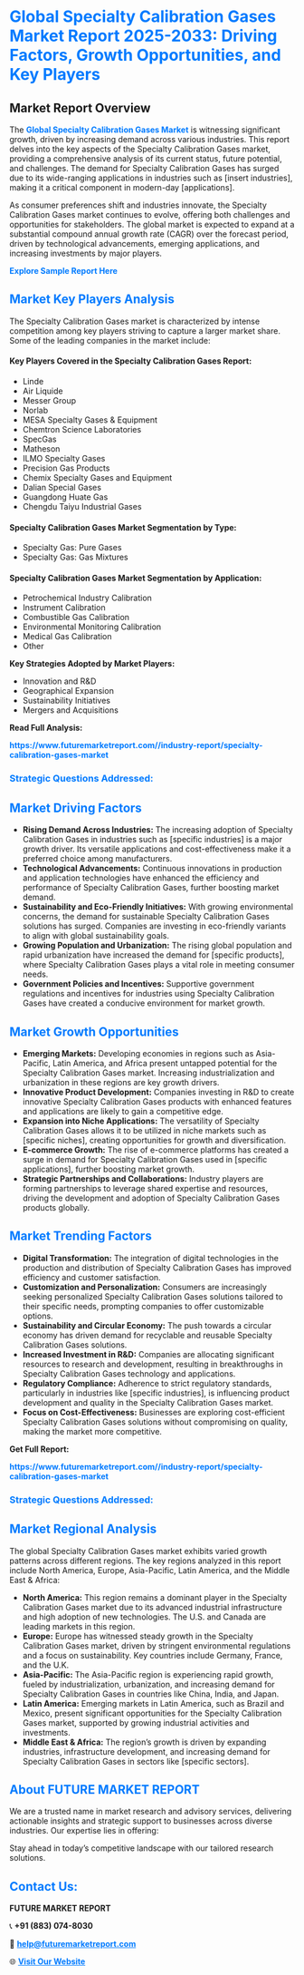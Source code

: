 <h1 style="color: #007BFF;">Global Specialty Calibration Gases Market Report 2025-2033: Driving Factors, Growth Opportunities, and Key Players</h1>

<section id="overview">
<h2>Market Report Overview</h2>
<p>The <a href="https://www.futuremarketreport.com//industry-report/specialty-calibration-gases-market" style="color: #007BFF; text-decoration: none;"><strong>Global Specialty Calibration Gases Market</strong></a> is witnessing significant growth, driven by increasing demand across various industries. This report delves into the key aspects of the Specialty Calibration Gases market, providing a comprehensive analysis of its current status, future potential, and challenges. The demand for Specialty Calibration Gases has surged due to its wide-ranging applications in industries such as [insert industries], making it a critical component in modern-day [applications].</p>
<p>As consumer preferences shift and industries innovate, the Specialty Calibration Gases market continues to evolve, offering both challenges and opportunities for stakeholders. The global market is expected to expand at a substantial compound annual growth rate (CAGR) over the forecast period, driven by technological advancements, emerging applications, and increasing investments by major players.</p>
</section>

<section id="overview">
<p><a href="https://www.futuremarketreport.com//request-sample/reportId=55310" style="color: #007BFF; text-decoration: none;"><strong>Explore Sample Report Here</strong></a></p>
</section>

<section id="key-players">
<h2 style="color: #007BFF;">Market Key Players Analysis</h2>
<p>The Specialty Calibration Gases market is characterized by intense competition among key players striving to capture a larger market share. Some of the leading companies in the market include:</p>
<h4>Key Players Covered in the Specialty Calibration Gases Report:</h4>
<ul><li>Linde</li><li>Air Liquide</li><li>Messer Group</li><li>Norlab</li><li>MESA Specialty Gases &amp; Equipment</li><li>Chemtron Science Laboratories</li><li>SpecGas</li><li>Matheson</li><li>ILMO Specialty Gases</li><li>Precision Gas Products</li><li>Chemix Specialty Gases and Equipment</li><li>Dalian Special Gases</li><li>Guangdong Huate Gas</li><li>Chengdu Taiyu Industrial Gases</li></ul>
<h4>Specialty Calibration Gases Market Segmentation by Type:</h4>
<ul><li>Specialty Gas: Pure Gases</li><li>Specialty Gas: Gas Mixtures</li></ul>

<h4>Specialty Calibration Gases Market Segmentation by Application:</h4>
<ul><li>Petrochemical Industry Calibration</li><li>Instrument Calibration</li><li>Combustible Gas Calibration</li><li>Environmental Monitoring Calibration</li><li>Medical Gas Calibration</li><li>Other</li></ul>
<p><strong>Key Strategies Adopted by Market Players:</strong></p>
<ul>
<li>Innovation and R&D</li>
<li>Geographical Expansion</li>
<li>Sustainability Initiatives</li>
<li>Mergers and Acquisitions</li>
</ul>
</section>

<section>
<p><strong>Read Full Analysis: </strong></p><a href="https://www.futuremarketreport.com//industry-report/specialty-calibration-gases-market" style="color: #007BFF; text-decoration: none;"><strong>https://www.futuremarketreport.com//industry-report/specialty-calibration-gases-market</strong></a>
<h3 style="color: #007BFF;">Strategic Questions Addressed:</h3>
</section>

<section id="driving-factors">
<h2 style="color: #007BFF;">Market Driving Factors</h2>
<ul>
<li><strong>Rising Demand Across Industries:</strong> The increasing adoption of Specialty Calibration Gases in industries such as [specific industries] is a major growth driver. Its versatile applications and cost-effectiveness make it a preferred choice among manufacturers.</li>
<li><strong>Technological Advancements:</strong> Continuous innovations in production and application technologies have enhanced the efficiency and performance of Specialty Calibration Gases, further boosting market demand.</li>
<li><strong>Sustainability and Eco-Friendly Initiatives:</strong> With growing environmental concerns, the demand for sustainable Specialty Calibration Gases solutions has surged. Companies are investing in eco-friendly variants to align with global sustainability goals.</li>
<li><strong>Growing Population and Urbanization:</strong> The rising global population and rapid urbanization have increased the demand for [specific products], where Specialty Calibration Gases plays a vital role in meeting consumer needs.</li>
<li><strong>Government Policies and Incentives:</strong> Supportive government regulations and incentives for industries using Specialty Calibration Gases have created a conducive environment for market growth.</li>
</ul>
</section>

<section id="growth-opportunities">
<h2 style="color: #007BFF;">Market Growth Opportunities</h2>
<ul>
<li><strong>Emerging Markets:</strong> Developing economies in regions such as Asia-Pacific, Latin America, and Africa present untapped potential for the Specialty Calibration Gases market. Increasing industrialization and urbanization in these regions are key growth drivers.</li>
<li><strong>Innovative Product Development:</strong> Companies investing in R&D to create innovative Specialty Calibration Gases products with enhanced features and applications are likely to gain a competitive edge.</li>
<li><strong>Expansion into Niche Applications:</strong> The versatility of Specialty Calibration Gases allows it to be utilized in niche markets such as [specific niches], creating opportunities for growth and diversification.</li>
<li><strong>E-commerce Growth:</strong> The rise of e-commerce platforms has created a surge in demand for Specialty Calibration Gases used in [specific applications], further boosting market growth.</li>
<li><strong>Strategic Partnerships and Collaborations:</strong> Industry players are forming partnerships to leverage shared expertise and resources, driving the development and adoption of Specialty Calibration Gases products globally.</li>
</ul>
</section>

<section id="trending-factors">
<h2 style="color: #007BFF;">Market Trending Factors</h2>
<ul>
<li><strong>Digital Transformation:</strong> The integration of digital technologies in the production and distribution of Specialty Calibration Gases has improved efficiency and customer satisfaction.</li>
<li><strong>Customization and Personalization:</strong> Consumers are increasingly seeking personalized Specialty Calibration Gases solutions tailored to their specific needs, prompting companies to offer customizable options.</li>
<li><strong>Sustainability and Circular Economy:</strong> The push towards a circular economy has driven demand for recyclable and reusable Specialty Calibration Gases solutions.</li>
<li><strong>Increased Investment in R&D:</strong> Companies are allocating significant resources to research and development, resulting in breakthroughs in Specialty Calibration Gases technology and applications.</li>
<li><strong>Regulatory Compliance:</strong> Adherence to strict regulatory standards, particularly in industries like [specific industries], is influencing product development and quality in the Specialty Calibration Gases market.</li>
<li><strong>Focus on Cost-Effectiveness:</strong> Businesses are exploring cost-efficient Specialty Calibration Gases solutions without compromising on quality, making the market more competitive.</li>
</ul>
</section>

<section>
<p><strong>Get Full Report: </strong></p><a href="https://www.futuremarketreport.com//industry-report/specialty-calibration-gases-market" style="color: #007BFF; text-decoration: none;"><strong>https://www.futuremarketreport.com//industry-report/specialty-calibration-gases-market</strong></a>
<h3 style="color: #007BFF;">Strategic Questions Addressed:</h3>
</section>


<section id="regional-analysis">
<h2 style="color: #007BFF;">Market Regional Analysis</h2>
<p>The global Specialty Calibration Gases market exhibits varied growth patterns across different regions. The key regions analyzed in this report include North America, Europe, Asia-Pacific, Latin America, and the Middle East & Africa:</p>
<ul>
<li><strong>North America:</strong> This region remains a dominant player in the Specialty Calibration Gases market due to its advanced industrial infrastructure and high adoption of new technologies. The U.S. and Canada are leading markets in this region.</li>
<li><strong>Europe:</strong> Europe has witnessed steady growth in the Specialty Calibration Gases market, driven by stringent environmental regulations and a focus on sustainability. Key countries include Germany, France, and the U.K.</li>
<li><strong>Asia-Pacific:</strong> The Asia-Pacific region is experiencing rapid growth, fueled by industrialization, urbanization, and increasing demand for Specialty Calibration Gases in countries like China, India, and Japan.</li>
<li><strong>Latin America:</strong> Emerging markets in Latin America, such as Brazil and Mexico, present significant opportunities for the Specialty Calibration Gases market, supported by growing industrial activities and investments.</li>
<li><strong>Middle East & Africa:</strong> The region’s growth is driven by expanding industries, infrastructure development, and increasing demand for Specialty Calibration Gases in sectors like [specific sectors].</li>
</ul>
</section>

<footer>
<h2 style="color: #007BFF;">About FUTURE MARKET REPORT</h2>
<p>We are a trusted name in market research and advisory services, delivering actionable insights and strategic support to businesses across diverse industries. Our expertise lies in offering:</p>

<p>Stay ahead in today’s competitive landscape with our tailored research solutions.</p>

<h2 style="color: #007BFF;">Contact Us:</h2>
<p><strong>FUTURE MARKET REPORT</strong></p>
<p>📞 <strong>+91 (883) 074-8030</strong></p>
<p>📧 <strong><a href="mailto:help@futuremarketreport.com" style="color: #007BFF;">help@futuremarketreport.com</a></strong></p>
<p>🌐 <strong><a href="https://www.futuremarketreport.com/" style="color: #007BFF;">Visit Our Website</a></strong></p>
</footer>